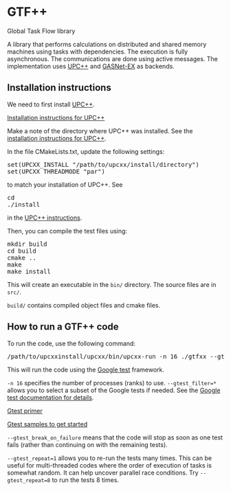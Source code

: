 # GTF++
Global Task Flow library

A library that performs calculations on distributed and shared memory machines using tasks with dependencies. The execution is fully asynchronous. The communications are done using active messages. The implementation uses [UPC++](https://bitbucket.org/berkeleylab/upcxx/wiki/Home) and [GASNet-EX](https://gasnet.lbl.gov/) as backends.

## Installation instructions

We need to first install [UPC++](https://bitbucket.org/berkeleylab/upcxx/wiki/Home).

[Installation instructions for UPC++](https://bitbucket.org/berkeleylab/upcxx/wiki/INSTALL.md)

Make a note of the directory where UPC++ was installed. See the [installation instructions for UPC++](https://bitbucket.org/berkeleylab/upcxx/wiki/INSTALL.md).

In the file CMakeLists.txt, update the following settings:
<pre>
set(UPCXX_INSTALL "/path/to/upcxx/install/directory")
set(UPCXX_THREADMODE "par")
</pre>
to match your installation of UPC++. See
<pre>
cd <upcxx-source-path>
./install <upcxx-install-path>
</pre>
in the [UPC++ instructions](https://bitbucket.org/berkeleylab/upcxx/wiki/INSTALL.md).

Then, you can compile the test files using:
<pre>
mkdir build
cd build
cmake ..
make
make install
</pre>
This will create an executable in the `bin/` directory. The source files are in `src/`. 

`build/` contains compiled object files and cmake files.

## How to run a GTF++ code

To run the code, use the following command:
<pre>
/path/to/upcxxinstall/upcxx/bin/upcxx-run -n 16 ./gtfxx --gtest_filter=* --gtest_break_on_failure --gtest_repeat=1
</pre>
This will run the code using the [Google test](https://github.com/google/googletest) framework.

`-n 16` specifies the number of processes (ranks) to use. `--gtest_filter=*` allows you to select a subset of the Google tests if needed. See the [Google test documentation for details](https://github.com/google/googletest/blob/master/googletest/docs/advanced.md).

[Gtest primer](https://github.com/google/googletest/blob/master/googletest/docs/primer.md)

[Gtest samples to get started](https://github.com/google/googletest/tree/master/googletest/samples)

`--gtest_break_on_failure` means that the code will stop as soon as one test fails (rather than continuing on with the remaining tests).

`--gtest_repeat=1` allows you to re-run the tests many times. This can be useful for multi-threaded codes where the order of execution of tasks is somewhat random. It can help uncover parallel race conditions. Try `--gtest_repeat=8` to run the tests 8 times.
